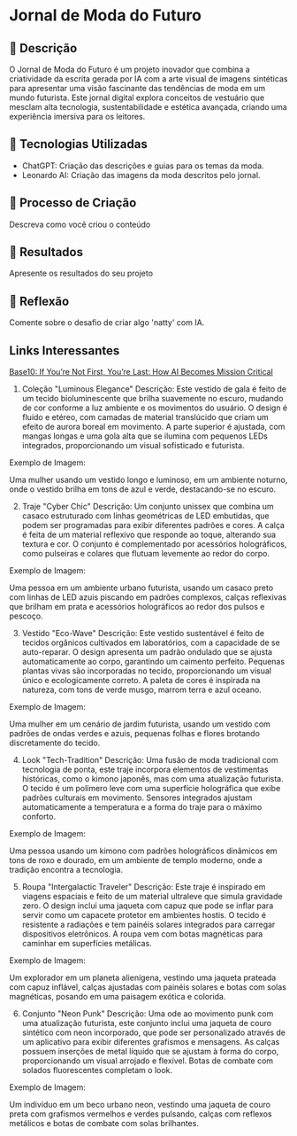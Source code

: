 # Jornal de Moda do Futuro

## 📒 Descrição
O Jornal de Moda do Futuro é um projeto inovador que combina a criatividade da escrita gerada por IA com a arte visual de imagens sintéticas para apresentar uma visão fascinante das tendências de moda em um mundo futurista. Este jornal digital explora conceitos de vestuário que mesclam alta tecnologia, sustentabilidade e estética avançada, criando uma experiência imersiva para os leitores.

## 🤖 Tecnologias Utilizadas
- ChatGPT: Criação das descrições e guias para os temas da moda.
- Leonardo AI: Criação das imagens da moda descritos pelo jornal.

## 🧐 Processo de Criação
Descreva como você criou o conteúdo

## 🚀 Resultados
Apresente os resultados do seu projeto

## 💭 Reflexão 
Comente sobre o desafio de criar algo 'natty' com IA.

## Links Interessantes

[Base10: If You’re Not First, You’re Last: How AI Becomes Mission Critical](https://base10.vc/post/generative-ai-mission-critical/)

1. Coleção "Luminous Elegance"
Descrição:
Este vestido de gala é feito de um tecido bioluminescente que brilha suavemente no escuro, mudando de cor conforme a luz ambiente e os movimentos do usuário. O design é fluido e etéreo, com camadas de material translúcido que criam um efeito de aurora boreal em movimento. A parte superior é ajustada, com mangas longas e uma gola alta que se ilumina com pequenos LEDs integrados, proporcionando um visual sofisticado e futurista.

Exemplo de Imagem:

Uma mulher usando um vestido longo e luminoso, em um ambiente noturno, onde o vestido brilha em tons de azul e verde, destacando-se no escuro.

2. Traje "Cyber Chic"
Descrição:
Um conjunto unissex que combina um casaco estruturado com linhas geométricas de LED embutidas, que podem ser programadas para exibir diferentes padrões e cores. A calça é feita de um material reflexivo que responde ao toque, alterando sua textura e cor. O conjunto é complementado por acessórios holográficos, como pulseiras e colares que flutuam levemente ao redor do corpo.

Exemplo de Imagem:

Uma pessoa em um ambiente urbano futurista, usando um casaco preto com linhas de LED azuis piscando em padrões complexos, calças reflexivas que brilham em prata e acessórios holográficos ao redor dos pulsos e pescoço.

3. Vestido "Eco-Wave"
Descrição:
Este vestido sustentável é feito de tecidos orgânicos cultivados em laboratórios, com a capacidade de se auto-reparar. O design apresenta um padrão ondulado que se ajusta automaticamente ao corpo, garantindo um caimento perfeito. Pequenas plantas vivas são incorporadas no tecido, proporcionando um visual único e ecologicamente correto. A paleta de cores é inspirada na natureza, com tons de verde musgo, marrom terra e azul oceano.

Exemplo de Imagem:

Uma mulher em um cenário de jardim futurista, usando um vestido com padrões de ondas verdes e azuis, pequenas folhas e flores brotando discretamente do tecido.

4. Look "Tech-Tradition"
Descrição:
Uma fusão de moda tradicional com tecnologia de ponta, este traje incorpora elementos de vestimentas históricas, como o kimono japonês, mas com uma atualização futurista. O tecido é um polímero leve com uma superfície holográfica que exibe padrões culturais em movimento. Sensores integrados ajustam automaticamente a temperatura e a forma do traje para o máximo conforto.

Exemplo de Imagem:

Uma pessoa usando um kimono com padrões holográficos dinâmicos em tons de roxo e dourado, em um ambiente de templo moderno, onde a tradição encontra a tecnologia.

5. Roupa "Intergalactic Traveler"
Descrição:
Este traje é inspirado em viagens espaciais e feito de um material ultraleve que simula gravidade zero. O design inclui uma jaqueta com capuz que pode se inflar para servir como um capacete protetor em ambientes hostis. O tecido é resistente a radiações e tem painéis solares integrados para carregar dispositivos eletrônicos. A roupa vem com botas magnéticas para caminhar em superfícies metálicas.

Exemplo de Imagem:

Um explorador em um planeta alienígena, vestindo uma jaqueta prateada com capuz inflável, calças ajustadas com painéis solares e botas com solas magnéticas, posando em uma paisagem exótica e colorida.

6. Conjunto "Neon Punk"
Descrição:
Uma ode ao movimento punk com uma atualização futurista, este conjunto inclui uma jaqueta de couro sintético com neon incorporado, que pode ser personalizado através de um aplicativo para exibir diferentes grafismos e mensagens. As calças possuem inserções de metal líquido que se ajustam à forma do corpo, proporcionando um visual arrojado e flexível. Botas de combate com solados fluorescentes completam o look.

Exemplo de Imagem:

Um indivíduo em um beco urbano neon, vestindo uma jaqueta de couro preta com grafismos vermelhos e verdes pulsando, calças com reflexos metálicos e botas de combate com solas brilhantes.

